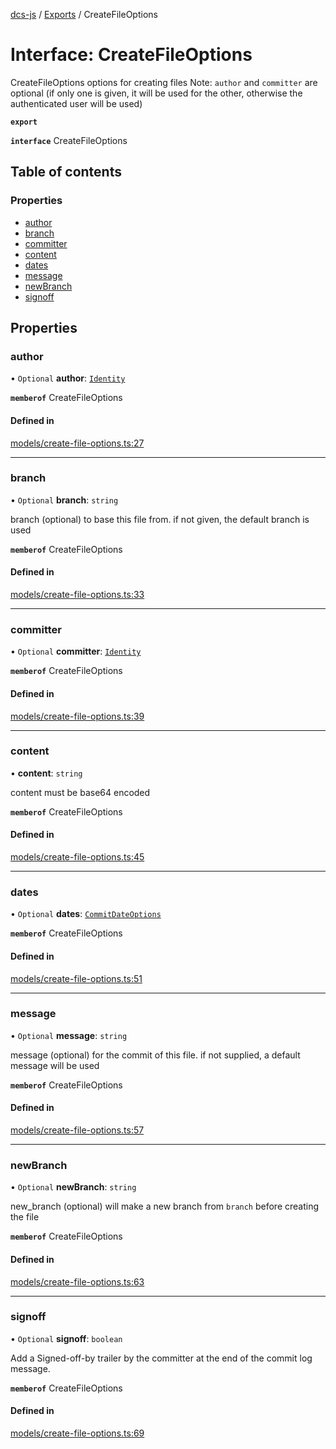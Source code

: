 [dcs-js](../README.md) / [Exports](../modules.md) / CreateFileOptions

# Interface: CreateFileOptions

CreateFileOptions options for creating files Note: `author` and `committer` are optional (if only one is given, it will be used for the other, otherwise the authenticated user will be used)

**`export`**

**`interface`** CreateFileOptions

## Table of contents

### Properties

- [author](CreateFileOptions.md#author)
- [branch](CreateFileOptions.md#branch)
- [committer](CreateFileOptions.md#committer)
- [content](CreateFileOptions.md#content)
- [dates](CreateFileOptions.md#dates)
- [message](CreateFileOptions.md#message)
- [newBranch](CreateFileOptions.md#newbranch)
- [signoff](CreateFileOptions.md#signoff)

## Properties

### <a id="author" name="author"></a> author

• `Optional` **author**: [`Identity`](Identity.md)

**`memberof`** CreateFileOptions

#### Defined in

[models/create-file-options.ts:27](https://github.com/unfoldingWord/dcs-js/blob/c677a54/models/create-file-options.ts#L27)

___

### <a id="branch" name="branch"></a> branch

• `Optional` **branch**: `string`

branch (optional) to base this file from. if not given, the default branch is used

**`memberof`** CreateFileOptions

#### Defined in

[models/create-file-options.ts:33](https://github.com/unfoldingWord/dcs-js/blob/c677a54/models/create-file-options.ts#L33)

___

### <a id="committer" name="committer"></a> committer

• `Optional` **committer**: [`Identity`](Identity.md)

**`memberof`** CreateFileOptions

#### Defined in

[models/create-file-options.ts:39](https://github.com/unfoldingWord/dcs-js/blob/c677a54/models/create-file-options.ts#L39)

___

### <a id="content" name="content"></a> content

• **content**: `string`

content must be base64 encoded

**`memberof`** CreateFileOptions

#### Defined in

[models/create-file-options.ts:45](https://github.com/unfoldingWord/dcs-js/blob/c677a54/models/create-file-options.ts#L45)

___

### <a id="dates" name="dates"></a> dates

• `Optional` **dates**: [`CommitDateOptions`](CommitDateOptions.md)

**`memberof`** CreateFileOptions

#### Defined in

[models/create-file-options.ts:51](https://github.com/unfoldingWord/dcs-js/blob/c677a54/models/create-file-options.ts#L51)

___

### <a id="message" name="message"></a> message

• `Optional` **message**: `string`

message (optional) for the commit of this file. if not supplied, a default message will be used

**`memberof`** CreateFileOptions

#### Defined in

[models/create-file-options.ts:57](https://github.com/unfoldingWord/dcs-js/blob/c677a54/models/create-file-options.ts#L57)

___

### <a id="newbranch" name="newbranch"></a> newBranch

• `Optional` **newBranch**: `string`

new_branch (optional) will make a new branch from `branch` before creating the file

**`memberof`** CreateFileOptions

#### Defined in

[models/create-file-options.ts:63](https://github.com/unfoldingWord/dcs-js/blob/c677a54/models/create-file-options.ts#L63)

___

### <a id="signoff" name="signoff"></a> signoff

• `Optional` **signoff**: `boolean`

Add a Signed-off-by trailer by the committer at the end of the commit log message.

**`memberof`** CreateFileOptions

#### Defined in

[models/create-file-options.ts:69](https://github.com/unfoldingWord/dcs-js/blob/c677a54/models/create-file-options.ts#L69)
